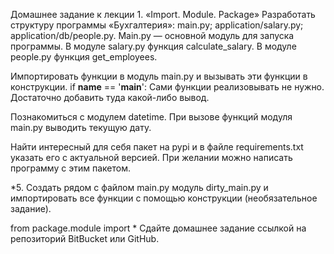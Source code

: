 Домашнее задание к лекции 1. «Import. Module. Package»
Разработать структуру программы «Бухгалтерия»:
main.py;
application/salary.py;
application/db/people.py.
Main.py — основной модуль для запуска программы.
В модуле salary.py функция calculate_salary.
В модуле people.py функция get_employees.

Импортировать функции в модуль main.py и вызывать эти функции в конструкции.
if __name__ == '__main__':
Сами функции реализовывать не нужно. Достаточно добавить туда какой-либо вывод.

Познакомиться с модулем datetime. При вызове функций модуля main.py выводить текущую дату.

Найти интересный для себя пакет на pypi и в файле requirements.txt указать его с актуальной версией. При желании можно написать программу с этим пакетом.

*5. Создать рядом с файлом main.py модуль dirty_main.py и импортировать все функции с помощью конструкции (необязательное задание).

from package.module import *
Сдайте домашнее задание ссылкой на репозиторий BitBucket или GitHub.
